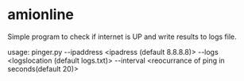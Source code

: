 # amionline

Simple program to check if internet is UP and write results to logs file.

usage:
pinger.py --ipaddress \<ipadress (default 8.8.8.8)> --logs \<logslocation (default logs.txt)> --interval \<reocurrance of ping in seconds(default 20)>
